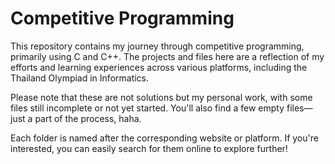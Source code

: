 # Competitive Programming

This repository contains my journey through competitive programming, primarily using C and C++. The projects and files here are a reflection of my efforts and learning experiences across various platforms, including the Thailand Olympiad in Informatics.

Please note that these are not solutions but my personal work, with some files still incomplete or not yet started. You'll also find a few empty files—just a part of the process, haha.

Each folder is named after the corresponding website or platform. If you're interested, you can easily search for them online to explore further!
